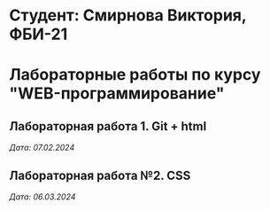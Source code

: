 # Студент: Смирнова Виктория, ФБИ-21

# Лабораторные работы по курсу "WEB-программирование"

## Лабораторная работа 1. Git + html

*Дата: 07.02.2024*

## Лабораторная работа №2. CSS

*Дата: 06.03.2024*